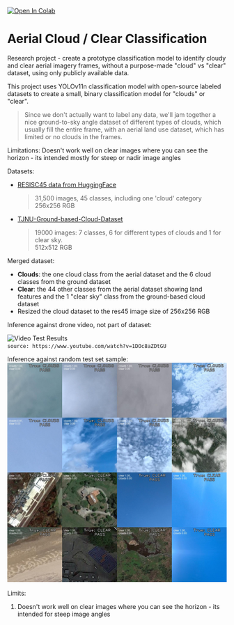 [![Open In Colab](https://colab.research.google.com/assets/colab-badge.svg)]([https://colab.research.google.com/github/username/repo/blob/branch/notebook.ipynb](https://github.com/igsxf22/aerial_cloud_classification/blob/main/Aerial_Clouds_Clear_Classification_Experiment.ipynb))


# Aerial Cloud / Clear Classification
Research project - create a prototype classification model to identify cloudy and clear aerial imagery frames, without a purpose-made "cloud" vs "clear" dataset, using only publicly available data.

This project uses YOLOv11n classification model with open-source labeled datasets to create a small, binary classification model for "clouds" or "clear". 

> Since we don't actually want to label any data, we'll jam together a nice ground-to-sky angle dataset of different types of clouds, which usually fill the entire frame, with an aerial land use dataset, which has limited or no clouds in the frames.

Limitations: Doesn't work well on clear images where you can see the horizon - its intended mostly for steep or nadir image angles

Datasets:
  - [RESISC45 data from HuggingFace](https://huggingface.co/datasets/tanganke/resisc4)
    > 31,500 images, 45 classes, including one 'cloud' category<br>
    > 256x256 RGB<br>
  - [TJNU-Ground-based-Cloud-Dataset](https://github.com/shuangliutjnu/TJNU-Ground-based-Cloud-Dataset/tree/main)
    > 19000 images: 7 classes, 6 for different types of clouds and 1 for clear sky.<br>
    > 512x512 RGB

Merged dataset:
  - **Clouds**: the one cloud class from the aerial dataset and the 6 cloud classes from the ground dataset
  - **Clear**: the 44 other classes from the aerial dataset showing land features and the 1 "clear sky" class from the ground-based cloud dataset
  - Resized the cloud dataset to the res45 image size of 256x256 RGB

Inference against drone video, not part of dataset:

![Video Test Results](https://github.com/igsxf22/aerial_cloud_classification/blob/main/cloud_class_test_640.gif)
<br>`source: https://www.youtube.com/watch?v=1DOc8aZDtGU`

Inference against random test set sample:
![Mosaic Test Results)](https://github.com/igsxf22/aerial_cloud_classification/blob/main/mosaic.jpg)

Limits:
  1. Doesn't work well on clear images where you can see the horizon - its intended for steep image angles
